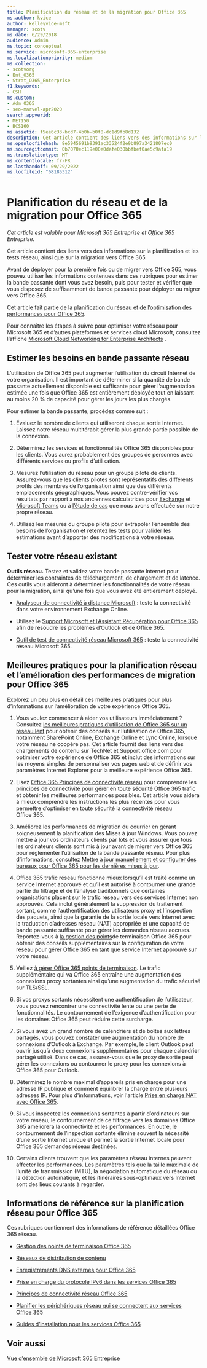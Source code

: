 ```yaml
---
title: Planification du réseau et de la migration pour Office 365
ms.author: kvice
author: kelleyvice-msft
manager: scotv
ms.date: 6/29/2018
audience: Admin
ms.topic: conceptual
ms.service: microsoft-365-enterprise
ms.localizationpriority: medium
ms.collection:
- scotvorg
- Ent_O365
- Strat_O365_Enterprise
f1.keywords:
- CSH
ms.custom:
- Adm_O365
- seo-marvel-apr2020
search.appverid:
- MET150
- BCS160
ms.assetid: f5ee6c33-bcd7-4b0b-b0f8-dc1d9fb8d132
description: Cet article contient des liens vers des informations sur la planification, les tests et la migration du réseau vers Office 365.
ms.openlocfilehash: 8e5945691b9391ac33524f2e9b897a3421807ec0
ms.sourcegitcommit: 0b7070ec119e00e0dafe030bbfbef0ae5c9afa19
ms.translationtype: MT
ms.contentlocale: fr-FR
ms.lasthandoff: 09/29/2022
ms.locfileid: "68185312"
---
```

# <a name="network-and-migration-planning-for-office-365"></a>Planification du réseau et de la migration pour Office 365

*Cet article est valable pour Microsoft 365 Entreprise et Office 365 Entreprise.*

Cet article contient des liens vers des informations sur la planification et les tests réseau, ainsi que sur la migration vers Office 365.
  
Avant de déployer pour la première fois ou de migrer vers Office 365, vous pouvez utiliser les informations contenues dans ces rubriques pour estimer la bande passante dont vous avez besoin, puis pour tester et vérifier que vous disposez de suffisamment de bande passante pour déployer ou migrer vers Office 365.

Cet article fait partie de la [planification du réseau et de l’optimisation des performances pour Office 365](./network-planning-and-performance.md).

Pour connaître les étapes à suivre pour optimiser votre réseau pour Microsoft 365 et d’autres plateformes et services cloud Microsoft, consultez l’affiche [Microsoft Cloud Networking for Enterprise Architects](../solutions/cloud-architecture-models.md) .
   
## <a name="estimate-network-bandwidth-requirements"></a>Estimer les besoins en bande passante réseau
<a name="EstimateBandwidthRequirements"> </a>

L’utilisation de Office 365 peut augmenter l’utilisation du circuit Internet de votre organisation. Il est important de déterminer si la quantité de bande passante actuellement disponible est suffisante pour gérer l’augmentation estimée une fois que Office 365 est entièrement déployée tout en laissant au moins 20 % de capacité pour gérer les jours les plus chargés.
  
Pour estimer la bande passante, procédez comme suit :
  
1. Évaluez le nombre de clients qui utiliseront chaque sortie Internet. Laissez notre réseau multitérabit gérer la plus grande partie possible de la connexion. 
    
2. Déterminez les services et fonctionnalités Office 365 disponibles pour les clients. Vous aurez probablement des groupes de personnes avec différents services ou profils d’utilisation.
    
3. Mesurez l’utilisation du réseau pour un groupe pilote de clients. Assurez-vous que les clients pilotes sont représentatifs des différents profils des membres de l’organisation ainsi que des différents emplacements géographiques. Vous pouvez contre-vérifier vos résultats par rapport à nos anciennes calculatrices pour [Exchange](https://techcommunity.microsoft.com/t5/exchange-team-blog/announcing-the-exchange-client-network-bandwidth-calculator-beta/ba-p/601744) et [Microsoft Teams](/microsoftteams/prepare-network) ou à [l’étude de cas](https://www.microsoft.com/itshowcase/Article/Content/631/Optimizing-network-performance-for-Microsoft-Office-365) que nous avons effectuée sur notre propre réseau. 
    
4. Utilisez les mesures du groupe pilote pour extrapoler l’ensemble des besoins de l’organisation et retentez les tests pour valider les estimations avant d’apporter des modifications à votre réseau.
    
## <a name="test-your-existing-network"></a>Tester votre réseau existant
<a name="calculators"> </a>

 **Outils réseau.** Testez et validez votre bande passante Internet pour déterminer les contraintes de téléchargement, de chargement et de latence. Ces outils vous aideront à déterminer les fonctionnalités de votre réseau pour la migration, ainsi qu’une fois que vous avez été entièrement déployé. 
    
- [Analyseur de connectivité à distance Microsoft](https://go.microsoft.com/fwlink/p/?LinkId=517243) : teste la connectivité dans votre environnement Exchange Online.
    
- Utilisez le [Support Microsoft et l’Assistant Récupération pour Office 365](https://diagnostics.office.com/#/Download?env=SOC) afin de résoudre les problèmes d’Outlook et de Office 365. 

- [Outil de test de connectivité réseau Microsoft 365](/microsoft-365/enterprise/office-365-network-mac-perf-onboarding-tool) : teste la connectivité réseau Microsoft 365.
    
## <a name="best-practices-for-network-planning-and-improving-migration-performance-for-office-365"></a>Meilleures pratiques pour la planification réseau et l’amélioration des performances de migration pour Office 365
<a name="BestPractices"> </a>

Explorez un peu plus en détail ces meilleures pratiques pour plus d’informations sur l’amélioration de votre expérience Office 365.
  
1. Vous voulez commencer à aider vos utilisateurs immédiatement ? Consultez [les meilleures pratiques d’utilisation de Office 365 sur un réseau lent](https://support.office.com/article/fd16c8d2-4799-4c39-8fd7-045f06640166) pour obtenir des conseils sur l’utilisation de Office 365, notamment SharePoint Online, Exchange Online et Lync Online, lorsque votre réseau ne coopère pas. Cet article fournit des liens vers des chargements de contenu sur TechNet et Support.office.com pour optimiser votre expérience de Office 365 et inclut des informations sur les moyens simples de personnaliser vos pages web et de définir vos paramètres Internet Explorer pour la meilleure expérience Office 365. 
    
2. Lisez [Office 365 Principes de connectivité réseau](./microsoft-365-network-connectivity-principles.md) pour comprendre les principes de connectivité pour gérer en toute sécurité Office 365 trafic et obtenir les meilleures performances possibles. Cet article vous aidera à mieux comprendre les instructions les plus récentes pour vous permettre d’optimiser en toute sécurité la connectivité réseau Office 365. 
    
3. Améliorez les performances de migration du courrier en gérant soigneusement la planification des Mises à jour Windows. Vous pouvez mettre à jour vos ordinateurs clients par lots et vous assurer que tous les ordinateurs clients sont mis à jour avant de migrer vers Office 365 pour réglementer l’utilisation de la bande passante réseau. Pour plus d’informations, consultez [Mettre à jour manuellement et configurer des bureaux pour Office 365 pour les dernières mises à jour](https://support.microsoft.com/gp/office-2013-365-update).
    
4. Office 365 trafic réseau fonctionne mieux lorsqu’il est traité comme un service Internet approuvé et qu’il est autorisé à contourner une grande partie du filtrage et de l’analyse traditionnels que certaines organisations placent sur le trafic réseau vers des services Internet non approuvés. Cela inclut généralement la suppression du traitement sortant, comme l’authentification des utilisateurs proxy et l’inspection des paquets, ainsi que la garantie de la sortie locale vers Internet avec la traduction d’adresses réseau (NAT) appropriée et une capacité de bande passante suffisante pour gérer les demandes réseau accrues. Reportez-vous à [la gestion des points](https://support.office.com/article/99cab9d4-ef59-4207-9f2b-3728eb46bf9a)de terminaison Office 365 pour obtenir des conseils supplémentaires sur la configuration de votre réseau pour gérer Office 365 en tant que service Internet approuvé sur votre réseau.
    
1. Veillez [à gérer Office 365 points de terminaison](https://support.office.com/article/99cab9d4-ef59-4207-9f2b-3728eb46bf9a). Le trafic supplémentaire qui va Office 365 entraîne une augmentation des connexions proxy sortantes ainsi qu’une augmentation du trafic sécurisé sur TLS/SSL.
    
2. Si vos proxys sortants nécessitent une authentification de l’utilisateur, vous pouvez rencontrer une connectivité lente ou une perte de fonctionnalités. Le contournement de l’exigence d’authentification pour les domaines Office 365 peut réduire cette surcharge.
    
3. Si vous avez un grand nombre de calendriers et de boîtes aux lettres partagés, vous pouvez constater une augmentation du nombre de connexions d’Outlook à Exchange. Par exemple, le client Outlook peut ouvrir jusqu’à deux connexions supplémentaires pour chaque calendrier partagé utilisé. Dans ce cas, assurez-vous que le proxy de sortie peut gérer les connexions ou contourner le proxy pour les connexions à Office 365 pour Outlook.
    
4. Déterminez le nombre maximal d’appareils pris en charge pour une adresse IP publique et comment équilibrer la charge entre plusieurs adresses IP. Pour plus d'informations, voir l'article [Prise en charge NAT avec Office 365](nat-support-with-microsoft-365.md).
    
5. Si vous inspectez les connexions sortantes à partir d’ordinateurs sur votre réseau, le contournement de ce filtrage vers les domaines Office 365 améliorera la connectivité et les performances. En outre, le contournement de l’inspection sortante élimine souvent la nécessité d’une sortie Internet unique et permet la sortie Internet locale pour Office 365 demandes réseau destinées.
    
6. Certains clients trouvent que les paramètres réseau internes peuvent affecter les performances. Les paramètres tels que la taille maximale de l’unité de transmission (MTU), la négociation automatique du réseau ou la détection automatique, et les itinéraires sous-optimaux vers Internet sont des lieux courants à regarder.
    
## <a name="network-planning-reference-for-office-365"></a>Informations de référence sur la planification réseau pour Office 365
<a name="NetReference"> </a>

Ces rubriques contiennent des informations de référence détaillées Office 365 réseau.
  
- [Gestion des points de terminaison Office 365](https://support.office.com/article/99cab9d4-ef59-4207-9f2b-3728eb46bf9a)
    
- [Réseaux de distribution de contenu](content-delivery-networks.md)
    
- [Enregistrements DNS externes pour Office 365](external-domain-name-system-records.md)
    
- [Prise en charge du protocole IPv6 dans les services Office 365](ipv6-support.md)
    
- [Principes de connectivité réseau Office 365](./microsoft-365-network-connectivity-principles.md)
    
- [Planifier les périphériques réseau qui se connectent aux services Office 365](plan-for-network-devices.md)
    
- [Guides d’installation pour les services Office 365](setup-guides-for-microsoft-365.md)
 
## <a name="see-also"></a>Voir aussi

[Vue d’ensemble de Microsoft 365 Entreprise](microsoft-365-overview.md)
